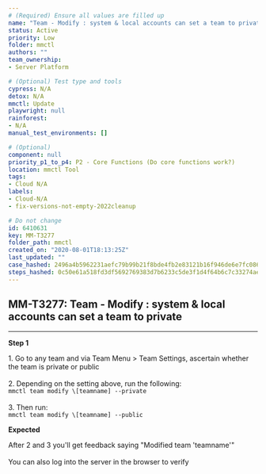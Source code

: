 ```yaml
---
# (Required) Ensure all values are filled up
name: "Team - Modify : system & local accounts can set a team to private"
status: Active
priority: Low
folder: mmctl
authors: ""
team_ownership: 
- Server Platform

# (Optional) Test type and tools
cypress: N/A
detox: N/A
mmctl: Update
playwright: null
rainforest: 
- N/A
manual_test_environments: []

# (Optional)
component: null
priority_p1_to_p4: P2 - Core Functions (Do core functions work?)
location: mmctl Tool
tags: 
- Cloud N/A
labels: 
- Cloud-N/A
- fix-versions-not-empty-2022cleanup

# Do not change
id: 6410631
key: MM-T3277
folder_path: mmctl
created_on: "2020-08-01T18:13:25Z"
last_updated: ""
case_hashed: 2496a4b5962231aefc79b99b21f8bde4fb2e83121b16f946de6e7fc08617e03d1528edab0bc7bae5d825c7b1375fdf65
steps_hashed: 0c50e61a518fd3df5692769383d7b6233c5de3f1d4f64b6c7c33274ae263902b06e33c0cbc9810a7b9512541b35f8ee9
---
```


## MM-T3277: Team - Modify : system & local accounts can set a team to private

---

**Step 1**

1\. Go to any team and via Team Menu > Team Settings, ascertain whether the team is private or public\
\
2\. Depending on the setting above, run the following:\
`mmctl team modify \[teamname] --private`\
\
3\. Then run:\
`mmctl team modify \[teamname] --public`

**Expected**

After 2 and 3 you'll get feedback saying "Modified team 'teamname'"\
\
You can also log into the server in the browser to verify
